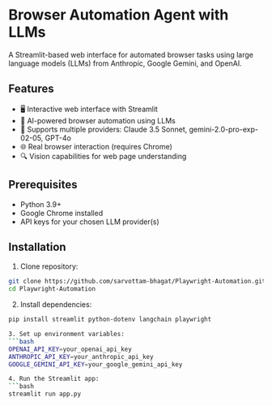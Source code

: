 # Browser Automation Agent with LLMs

A Streamlit-based web interface for automated browser tasks using large language models (LLMs) from Anthropic, Google Gemini, and OpenAI.

## Features

- 🖥️ Interactive web interface with Streamlit
- 🤖 AI-powered browser automation using LLMs
- 🔄 Supports multiple providers: Claude 3.5 Sonnet, gemini-2.0-pro-exp-02-05, GPT-4o
- 🌐 Real browser interaction (requires Chrome)
- 🔍 Vision capabilities for web page understanding

## Prerequisites

- Python 3.9+
- Google Chrome installed
- API keys for your chosen LLM provider(s)

## Installation

1. Clone repository:
```bash
git clone https://github.com/sarvottam-bhagat/Playwright-Automation.git
cd Playwright-Automation
```

2. Install dependencies:
```bash
pip install streamlit python-dotenv langchain playwright

3. Set up environment variables:
```bash
OPENAI_API_KEY=your_openai_api_key
ANTHROPIC_API_KEY=your_anthropic_api_key
GOOGLE_GEMINI_API_KEY=your_google_gemini_api_key

4. Run the Streamlit app:
```bash
streamlit run app.py

